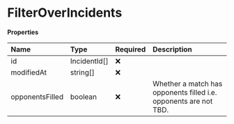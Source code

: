 # FilterOverIncidents

**Properties**

| Name            | Type         | Required | Description                                                      |
| :-------------- | :----------- | :------- | :--------------------------------------------------------------- |
| id              | IncidentId[] | ❌       |                                                                  |
| modifiedAt      | string[]     | ❌       |                                                                  |
| opponentsFilled | boolean      | ❌       | Whether a match has opponents filled i.e. opponents are not TBD. |

<!-- This file was generated by liblab | https://liblab.com/ -->
